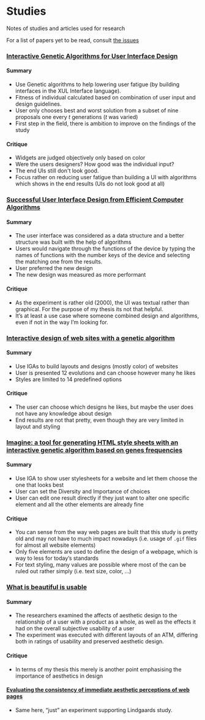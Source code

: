 # Studies
Notes of studies and articles used for research

For a list of papers yet to be read, consult [the issues](https://github.com/Plsr/thesis/labels/to%20read)

### [Interactive Genetic Algorithms for User Interface Design](http://ieeexplore.ieee.org/document/4424630/)

#### Summary
* Use Genetic algorithms to help lowering user fatigue (by building interfaces in the XUL Interface language).
* Fitness of individual calculated based on combination of user input and design guidelines.
* User only chooses best and worst solution from a subset of nine proposals one every _t_ generations (_t_ was varied)
* First step in the field, there is ambition to improve on the findings of the study

#### Critique
* Widgets are judged objectively only based on color
* Were the users designers? How good was the individual input?
* The end UIs still don't look good.
* Focus rather on  reducing user fatigue than building a UI with algorithms which shows in the end results (UIs do not look good at all)


### [Successful User Interface Design from Efficient Computer Algorithms](http://citeseerx.ist.psu.edu/viewdoc/download?doi=10.1.1.27.2962&rep=rep1&type=pdf)

#### Summary
* The user interface was considered as a data structure and a better structure was built with the help of algorithms
* Users would navigate through the functions of the device by typing the names of functions with the number keys of the device and selecting the matching one from the results.
* User preferred the new design
* The new design was measured as more performant

#### Critique
* As the experiment is rather old (2000), the UI was textual rather than graphical. For the purpose of my thesis its not that helpful.
* It’s at least a use case where someone combined design and algorithms, even if not in the way I’m looking for.


### [Interactive design of web sites with a genetic algorithm](https://pdfs.semanticscholar.org/4f26/61bfc4301758c36bfd6010a4f1cf926c25db.pdf)

#### Summary
* Use IGAs to build layouts and designs (mostly color) of websites
* User is presented 12 evolutions and can choose however many he likes
* Styles are limited to 14 predefined options

#### Critique
* The user can choose which designs he likes, but maybe the user does not have any knowledge about design
* End results are not that pretty, even though they are very limited in layout and styling

### [Imagine: a tool for generating HTML style sheets with an interactive genetic algorithm based on genes frequencies](http://ieeexplore.ieee.org/document/823287/)

#### Summary
* Use IGA to show user stylesheets for a website and let them choose the one that looks best
* User can set the Diversity and Importance of choices
* User can edit one result directly if they just want to alter one specific element and all the other elements are already fine

#### Critique
* You can sense from the way web pages are built that this study is pretty old and may not have to much impact nowadays (i.e. usage of  `.gif` files for almost all website elements)
* Only five elements are used to define the design of a webpage, which is way to less for today’s standards
* For text styling, many values are possible where most of the can be ruled out rather simply (i.e. text size, color, …)

### [What is beautiful is usable](http://www.ise.bgu.ac.il/faculty/noam/papers/00_nt_ask_di_iwc.pdf)

#### Summary
* The researchers examined the affects of aesthetic design to the relationship of a user with a product as a whole, as well as the effects it had on the overall subjective usability of a user
* The experiment was executed with different layouts of an ATM, differing both in ratings of usability and preserved aesthetic design.

#### Critique
* In terms of my thesis this merely is another point emphasising the importance of aesthetics in design

#### [Evaluating the consistency of immediate aesthetic perceptions of web pages](http://www.sciencedirect.com/science/article/pii/S1071581906000863)
* Same here, “just” an experiment supporting Lindgaards study.
